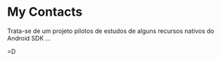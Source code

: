 My Contacts
==============
Trata-se de um projeto pilotos de estudos de alguns recursos nativos do Android SDK ...

=D
